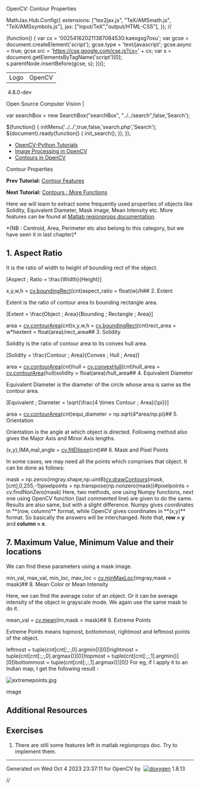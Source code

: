 

OpenCV: Contour Properties

 MathJax.Hub.Config({
 extensions: ["tex2jax.js", "TeX/AMSmath.js", "TeX/AMSsymbols.js"],
 jax: ["input/TeX","output/HTML-CSS"],
});
//<![CDATA[
MathJax.Hub.Config(
{
 TeX: {
 Macros: {
 matTT: [ "\\[ \\left|\\begin{array}{ccc} #1 & #2 & #3\\\\ #4 & #5 & #6\\\\ #7 & #8 & #9 \\end{array}\\right| \\]", 9],
 fork: ["\\left\\{ \\begin{array}{l l} #1 & \\mbox{#2}\\\\ #3 & \\mbox{#4}\\\\ \\end{array} \\right.", 4],
 forkthree: ["\\left\\{ \\begin{array}{l l} #1 & \\mbox{#2}\\\\ #3 & \\mbox{#4}\\\\ #5 & \\mbox{#6}\\\\ \\end{array} \\right.", 6],
 forkfour: ["\\left\\{ \\begin{array}{l l} #1 & \\mbox{#2}\\\\ #3 & \\mbox{#4}\\\\ #5 & \\mbox{#6}\\\\ #7 & \\mbox{#8}\\\\ \\end{array} \\right.", 8],
 vecthree: ["\\begin{bmatrix} #1\\\\ #2\\\\ #3 \\end{bmatrix}", 3],
 vecthreethree: ["\\begin{bmatrix} #1 & #2 & #3\\\\ #4 & #5 & #6\\\\ #7 & #8 & #9 \\end{bmatrix}", 9],
 cameramatrix: ["#1 = \\begin{bmatrix} f\_x & 0 & c\_x\\\\ 0 & f\_y & c\_y\\\\ 0 & 0 & 1 \\end{bmatrix}", 1],
 distcoeffs: ["(k\_1, k\_2, p\_1, p\_2[, k\_3[, k\_4, k\_5, k\_6 [, s\_1, s\_2, s\_3, s\_4[, \\tau\_x, \\tau\_y]]]]) \\text{ of 4, 5, 8, 12 or 14 elements}"],
 distcoeffsfisheye: ["(k\_1, k\_2, k\_3, k\_4)"],
 hdotsfor: ["\\dots", 1],
 mathbbm: ["\\mathbb{#1}", 1],
 bordermatrix: ["\\matrix{#1}", 1]
 }
 }
}
);
//]]>

 (function() {
 var cx = '002541620211387084530:kaexgxg7oxu';
 var gcse = document.createElement('script');
 gcse.type = 'text/javascript';
 gcse.async = true;
 gcse.src = 'https://cse.google.com/cse.js?cx=' + cx;
 var s = document.getElementsByTagName('script')[0];
 s.parentNode.insertBefore(gcse, s);
 })();

|  |  |
| --- | --- |
| Logo | OpenCV
 4.8.0-dev

Open Source Computer Vision |

var searchBox = new SearchBox("searchBox", "../../search",false,'Search');

$(function() {
 initMenu('../../',true,false,'search.php','Search');
 $(document).ready(function() { init\_search(); });
});

* [OpenCV-Python Tutorials](../../d6/d00/tutorial_py_root.html "../../d6/d00/tutorial_py_root.html")
* [Image Processing in OpenCV](../../d2/d96/tutorial_py_table_of_contents_imgproc.html "../../d2/d96/tutorial_py_table_of_contents_imgproc.html")
* [Contours in OpenCV](../../d3/d05/tutorial_py_table_of_contents_contours.html "../../d3/d05/tutorial_py_table_of_contents_contours.html")

Contour Properties  

**Prev Tutorial:** [Contour Features](../../dd/d49/tutorial_py_contour_features.html "../../dd/d49/tutorial_py_contour_features.html")

**Next Tutorial:** [Contours : More Functions](../../d5/d45/tutorial_py_contours_more_functions.html "../../d5/d45/tutorial_py_contours_more_functions.html")

Here we will learn to extract some frequently used properties of objects like Solidity, Equivalent Diameter, Mask image, Mean Intensity etc. More features can be found at [Matlab regionprops documentation](http://www.mathworks.in/help/images/ref/regionprops.html "http://www.mathworks.in/help/images/ref/regionprops.html").

\*(NB : Centroid, Area, Perimeter etc also belong to this category, but we have seen it in last chapter)\*

## 1. Aspect Ratio

It is the ratio of width to height of bounding rect of the object.

\[Aspect \; Ratio = \frac{Width}{Height}\]

x,y,w,h = [cv.boundingRect](../../d3/dc0/group__imgproc__shape.html#ga103fcbda2f540f3ef1c042d6a9b35ac7 "../../d3/dc0/group__imgproc__shape.html#ga103fcbda2f540f3ef1c042d6a9b35ac7")(cnt)aspect\_ratio = float(w)/h## 2. Extent

Extent is the ratio of contour area to bounding rectangle area.

\[Extent = \frac{Object \; Area}{Bounding \; Rectangle \; Area}\]

area = [cv.contourArea](../../d3/dc0/group__imgproc__shape.html#ga2c759ed9f497d4a618048a2f56dc97f1 "../../d3/dc0/group__imgproc__shape.html#ga2c759ed9f497d4a618048a2f56dc97f1")(cnt)x,y,w,h = [cv.boundingRect](../../d3/dc0/group__imgproc__shape.html#ga103fcbda2f540f3ef1c042d6a9b35ac7 "../../d3/dc0/group__imgproc__shape.html#ga103fcbda2f540f3ef1c042d6a9b35ac7")(cnt)rect\_area = w\*hextent = float(area)/rect\_area## 3. Solidity

Solidity is the ratio of contour area to its convex hull area.

\[Solidity = \frac{Contour \; Area}{Convex \; Hull \; Area}\]

area = [cv.contourArea](../../d3/dc0/group__imgproc__shape.html#ga2c759ed9f497d4a618048a2f56dc97f1 "../../d3/dc0/group__imgproc__shape.html#ga2c759ed9f497d4a618048a2f56dc97f1")(cnt)hull = [cv.convexHull](../../d3/dc0/group__imgproc__shape.html#ga014b28e56cb8854c0de4a211cb2be656 "../../d3/dc0/group__imgproc__shape.html#ga014b28e56cb8854c0de4a211cb2be656")(cnt)hull\_area = [cv.contourArea](../../d3/dc0/group__imgproc__shape.html#ga2c759ed9f497d4a618048a2f56dc97f1 "../../d3/dc0/group__imgproc__shape.html#ga2c759ed9f497d4a618048a2f56dc97f1")(hull)solidity = float(area)/hull\_area## 4. Equivalent Diameter

Equivalent Diameter is the diameter of the circle whose area is same as the contour area.

\[Equivalent \; Diameter = \sqrt{\frac{4 \times Contour \; Area}{\pi}}\]

area = [cv.contourArea](../../d3/dc0/group__imgproc__shape.html#ga2c759ed9f497d4a618048a2f56dc97f1 "../../d3/dc0/group__imgproc__shape.html#ga2c759ed9f497d4a618048a2f56dc97f1")(cnt)equi\_diameter = np.sqrt(4\*area/np.pi)## 5. Orientation

Orientation is the angle at which object is directed. Following method also gives the Major Axis and Minor Axis lengths. 

(x,y),(MA,ma),angle = [cv.fitEllipse](../../d3/dc0/group__imgproc__shape.html#gaf259efaad93098103d6c27b9e4900ffa "../../d3/dc0/group__imgproc__shape.html#gaf259efaad93098103d6c27b9e4900ffa")(cnt)## 6. Mask and Pixel Points

In some cases, we may need all the points which comprises that object. It can be done as follows: 

mask = np.zeros(imgray.shape,np.uint8)[cv.drawContours](../../d6/d6e/group__imgproc__draw.html#ga746c0625f1781f1ffc9056259103edbc "../../d6/d6e/group__imgproc__draw.html#ga746c0625f1781f1ffc9056259103edbc")(mask,[cnt],0,255,-1)pixelpoints = np.transpose(np.nonzero(mask))#pixelpoints = cv.findNonZero(mask) Here, two methods, one using Numpy functions, next one using OpenCV function (last commented line) are given to do the same. Results are also same, but with a slight difference. Numpy gives coordinates in \*\*(row, column)\*\* format, while OpenCV gives coordinates in \*\*(x,y)\*\* format. So basically the answers will be interchanged. Note that, **row = y** and **column = x**.

## 7. Maximum Value, Minimum Value and their locations

We can find these parameters using a mask image. 

min\_val, max\_val, min\_loc, max\_loc = [cv.minMaxLoc](../../d2/de8/group__core__array.html#ga8873b86a29c5af51cafdcee82f8150a7 "../../d2/de8/group__core__array.html#ga8873b86a29c5af51cafdcee82f8150a7")(imgray,mask = mask)## 8. Mean Color or Mean Intensity

Here, we can find the average color of an object. Or it can be average intensity of the object in grayscale mode. We again use the same mask to do it. 

mean\_val = [cv.mean](../../d2/de8/group__core__array.html#ga191389f8a0e58180bb13a727782cd461 "../../d2/de8/group__core__array.html#ga191389f8a0e58180bb13a727782cd461")(im,mask = mask)## 9. Extreme Points

Extreme Points means topmost, bottommost, rightmost and leftmost points of the object. 

leftmost = tuple(cnt[cnt[:,:,0].argmin()][0])rightmost = tuple(cnt[cnt[:,:,0].argmax()][0])topmost = tuple(cnt[cnt[:,:,1].argmin()][0])bottommost = tuple(cnt[cnt[:,:,1].argmax()][0]) For eg, if I apply it to an Indian map, I get the following result :

![extremepoints.jpg](../../extremepoints.jpg)

image
## Additional Resources

## Exercises

1. There are still some features left in matlab regionprops doc. Try to implement them.

---

Generated on Wed Oct 4 2023 23:37:11 for OpenCV by  [![doxygen](../../doxygen.png)](http://www.doxygen.org/index.html "http://www.doxygen.org/index.html") 1.8.13

//<![CDATA[
addTutorialsButtons();
//]]>

